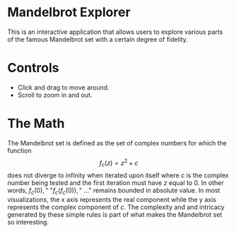 # Mandelbrot Explorer
This is an interactive application that allows users to explore various parts of the famous Mandelbrot set with a certain degree of fidelity.
# Controls
- Click and drag to move around.
- Scroll to zoom in and out.
# The Math
The Mandelbrot set is defined as the set of complex numbers for which the function
$$
f_{c}(z) = z^2 + c
$$
does not diverge to infinity when iterated upon itself where *c* is the complex number being tested and the first iteration must have *z* equal to 0. In other words, $f_{c}(0),\text{" "} f_{c}(f_{c}(0)),\text{" ..."}$ remains bounded in absolute value.
In most visualizations, the x axis represents the real component while the y axis represents the complex component of *c*. The complexity and and intricacy generated by these simple rules is part of what makes the Mandelbrot set so interesting.
